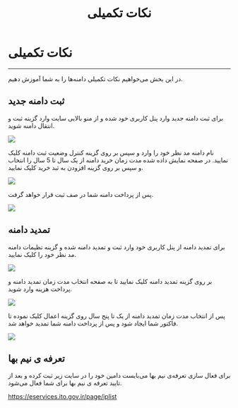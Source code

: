 ﻿---
title: "نکات تکمیلی"
sidebar_label: "نکات تکمیلی"
description: "در این بخش می‌خواهیم نکات تکمیلی دامنه‌ها را به شما آموزش دهیم."
---

# نکات تکمیلی
---

در این بخش می‌خواهیم نکات تکمیلی دامنه‌ها را به شما آموزش دهیم.

## ثبت دامنه جدید

برای ثبت دامنه جدید وارد پنل کاربری خود شده و از منو بالایی سایت وارد گزینه ثبت و انتقال دامنه شوید.

![](https://s1.chabokan.net/docs/images/domine-new-1.png)

نام دامنه مد نظر خود را وارد و سپس بر روی گزینه کنترل وضعیت ثبت دامنه کلیک نمایید.
در صفحه نمایش داده شده مدت زمان خرید دامنه از یک سال تا 5 سال را انتخاب و سپس بر روی گزینه افزودن به ثبد خرید کلیک نمایید.

![](https://s1.chabokan.net/docs/images/domine-new-2.png)

پس از پرداخت دامنه شما در صف ثبت قرار خواهد گرفت.

![](https://s1.chabokan.net/docs/images/domine-new-3.png)

## تمدید دامنه

برای تمدید دامنه از پنل کاربری خود وارد ثبت و تمدید دامنه شده و گزینه تظیمات دامنه مد نظر خود را کلیک نمایید.

![](https://s1.chabokan.net/docs/images/domin-renew1.png)

بر روی گزینه تمدید دامنه کلیک نمایید تا به صفحه انتخاب مدت زمان تمدید دامنه و پرداخت هزینه وارد شوید.

![](https://s1.chabokan.net/docs/images/domin-renew2.png)

پس از انتخاب مدت زمان تمدید دامنه از یک تا پنج سال روی گزینه اعمال کلیک نموده تا فاکتور شما ایجاد شود و پس از پرداخت دامنه شما تمدید خواهد شد.

![](https://s1.chabokan.net/docs/images/domin-renew3.png)

## تعرفه ی نیم بها

برای فعال سازی تعرفه‌ی نیم بها می‌بایست دامین خود را در سایت زیر ثبت کرده و بعد از تایید تعرفه ی نیم بها برای شما فعال می‌شود.

https://eservices.ito.gov.ir/page/iplist
